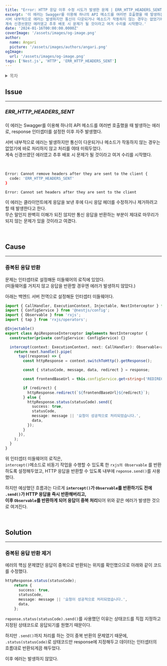 ```yaml
---
title: "Error: HTTP 응답 이후 수정 시도가 발생한 문제 | ERR_HTTP_HEADERS_SENT"
excerpt: '이 에러는 Swagger를 이용해 하나의 API 메소드를 여러번 호출했을 때 발생하는 에러로, response 인터셉터를 설정한 이후 자주 발생했다.
서버 내부적으로 에러는 발생하지만 통신이 다운되거나 메소드가 작동하지 않는 경우는 없었기에 바로 처리하지 않고 처리를 여태 미뤄두었다.  
계속 신경쓰였던 에러였고 추후 배포 시 문제가 될 것이라고 여겨 수리를 시작했다.'
date: '2024-01-16T00:00:00.0000Z'
coverImage: '/assets/images/og-image.png'
author:
  name: Angari
  picture: '/assets/images/authors/angari.png'
ogImage:
  url: '/assets/images/og-image.png'
tags: ['Nest.js', 'HTTP', 'ERR_HTTP_HEADERS_SENT']
---
```


<details style="color: dimgrey;">
  <summary style="font-weight: 500;">목차</summary>
  <div>

##### **Issue**

- ERR_HTTP_HEADERS_SENT

##### **Cause**

- 중복된 응답 반환

##### **Solution**

- 중복된 응답 반환 제거
  </div>
</details>

## **Issue**
---

### _ERR_HTTP_HEADERS_SENT_

### 

이 에러는 Swagger를 이용해 하나의 API 메소드를 여러번 호출했을 때 발생하는 에러로, response 인터셉터를 설정한 이후 자주 발생했다.

서버 내부적으로 에러는 발생하지만 통신이 다운되거나 메소드가 작동하지 않는 경우는 없었기에 바로 처리하지 않고 처리를 여태 미뤄두었다.  
계속 신경쓰였던 에러였고 추후 배포 시 문제가 될 것이라고 여겨 수리를 시작했다.

<br/>

```zsh
Error: Cannot remove headers after they are sent to the client {
  code: 'ERR_HTTP_HEADERS_SENT'
}

Error: Cannot set headers after they are sent to the client
```

이 에러는 클라이언트에게 응답을 보낸 후에 다시 응답 헤더를 수정하거나 제거하려고 할 때 발생한다고 한다.  
무슨 말인지 완벽히 이해가 되진 않지만 통신 응답을 반환하는 부분이 제대로 마무리가 되지 않는 문제가 있을 것이라고 여겼다.

<br/>

## **Cause**
---

### 중복된 응답 반환

문제는 인터셉터로 설정해둔 미들웨어의 로직에 있었다.  
(미들웨어를 거치지 않고 응답을 반환할 경우엔 에러가 발생하지 않았다.)

아래는 백엔드 서버 전역으로 설정해둔 인터셉터 미들웨어다.

```ts
import { CallHandler, ExecutionContext, Injectable, NestInterceptor } from '@nestjs/common';
import { ConfigService } from '@nestjs/config';
import { Observable } from 'rxjs';
import { tap } from 'rxjs/operators';

@Injectable()
export class ApiResponseInterceptor implements NestInterceptor {
  constructor(private configService: ConfigService) {}

  intercept(context: ExecutionContext, next: CallHandler): Observable<any> {
    return next.handle().pipe(
      tap((response) => {
        const httpResponse = context.switchToHttp().getResponse();

        const { statusCode, message, data, redirect } = response;

        const frontendBaseUrl = this.configService.get<string>('REDIRECT_ORIGIN');

        if (redirect) {
          httpResponse.redirect(`${frontendBaseUrl}${redirect}`);
        } else {
          httpResponse.status(statusCode).send({
            success: true,
            statusCode,
            message: message || '요청이 성공적으로 처리되었습니다.',
            data,
          });
        }
      }),
    );
  }
}
```

위 인터셉터 미들웨어의 로직은,  
`intercept()`메소드로 비동기 작업을 수행할 수 있도록 한 `rxjs의 Observable` 를 반환하도록 설정해두었고, HTTP 응답을 반환할 수 있도록 내부에 `reponse.send()`를 사용했다. 

하지만 예상했던 흐름과는 다르게 **`intercept()`가 `Observable`를 반환하기도 전에 `.send()`가 HTTP 응답을 즉시 반환해버리고,  
이후 `Observable`를 반환하게 되어 응답이 중복 처리**되어 위와 같은 에러가 발생한 것으로 여겨진다.

<br/>

## **Solution**
---

### 중복된 응답 반환 제거

에러의 핵심 문제였던 응답이 중복으로 반환되는 위치를 확인했으므로 아래와 같이 코드를 수정했다.

```ts
httpResponse.status(statusCode);
	return {
	  success: true,
	  statusCode,
	  message: message || '요청이 성공적으로 처리되었습니다.',
	  data,
	};
```

`reponse.status(statusCode).send()`를 사용했던 이유는 상태코드를 직접 지정하고 지정된 상태코드로 응답되기를 원했기 때문이다. 

하지만 `.send()`까지 처리를 하는 것이 중복 반환의 문제였기 때문에, `.status(statusCode)`로 상태코드만 response에 지정해두고 데이터는 인터셉터의 흐름대로 반환되게끔 해두었다.

이후 에러는 발생하지 않았다.